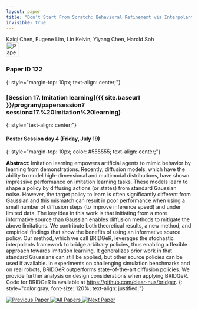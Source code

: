 ```yaml
---
layout: paper
title: "Don't Start From Scratch: Behavioral Refinement via Interpolant-based Policy Diffusion"
invisible: true
---
```

<div class="paper-authors">
<div class="paper-author-box">
    <div class="paper-author-name">Kaiqi Chen, Eugene Lim, Lin Kelvin, Yiyang Chen, Harold Soh</div>
    <div class="paper-author-uni"></div>
</div>

</div><div class="paper-pdf">
                <div> <a href="https://www.roboticsproceedings.org/rss20/p122.pdf"><img src="{{ site.baseurl }}/images/paper_link.png" alt="Paper Website" width = "33"  height = "40"/></a> </div>
                </div>

### Paper ID 122
{: style="margin-top: 10px; text-align: center;"}

### [Session 17. Imitation learning]({{ site.baseurl }}/program/papersession?session=17.%20Imitation%20learning)
{: style="text-align: center;"}

#### Poster Session day 4 (Friday, July 19)
{: style="margin-top: 10px; color: #555555; text-align: center;"}

<b style="color: black;">Abstract: </b>Imitation learning empowers artificial agents to mimic behavior by learning from demonstrations. Recently, diffusion models, which have the ability to model high-dimensional and multimodal distributions, have shown impressive performance on imitation learning tasks. These models learn to shape a policy by diffusing actions (or states) from standard Gaussian noise. However, the target policy to learn is often significantly different from Gaussian and this mismatch can result in poor performance when using a small number of diffusion steps (to improve inference speed) and under limited data. The key idea in this work is that initiating from a more informative source than Gaussian enables diffusion methods to mitigate the above limitations. We contribute both theoretical results, a new method, and empirical findings that show the benefits of using an informative source policy. Our method, which we call BRIDGeR, leverages the stochastic interpolants framework to bridge arbitrary policies, thus enabling a flexible approach towards imitation learning. It generalizes prior work in that standard Gaussians can still be applied, but other source policies can be used if available. In experiments on challenging simulation benchmarks and on real robots, BRIDGeR outperforms state-of-the-art diffusion policies. We provide further analysis on design considerations when applying BRIDGeR. Code for BRIDGeR is available at https://github.com/clear-nus/bridger.
{: style="color:gray; font-size: 120%; text-align: justified;"}


<div class="paper-menu">
<a href="{{ site.baseurl }}/program/papers/121/"> <img src="{{ site.baseurl }}/images/previous_paper_icon.png" alt="Previous Paper" title="Previous Paper"/> </a>
<a href="{{ site.baseurl }}/program/papers"><img src="{{ site.baseurl }}/images/overview_icon.png" alt="All Papers" title="All Papers"/> </a>
<a href="{{ site.baseurl }}/program/papers/123/"> <img src="{{ site.baseurl }}/images/next_paper_icon.png" alt="Next Paper" title="Next Paper"/> </a>

</div>
